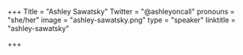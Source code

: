 +++
Title = "Ashley Sawatsky"
Twitter = "@ashleyoncall"
pronouns = "she/her"
image = "ashley-sawatsky.png"
type = "speaker"
linktitle = "ashley-sawatsky"

+++
